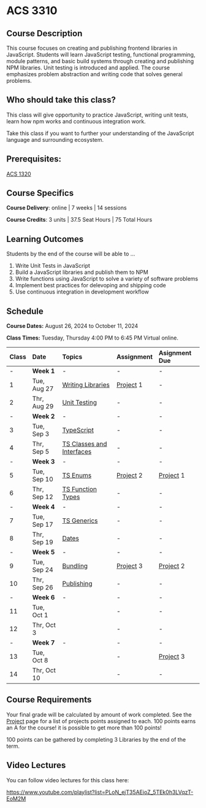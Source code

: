 # ACS 3310

<!-- | Course Section | Instructor | Slack Channel | Course Website | Instructor 1-on-1 |
| :---: | :---: | :---: | :---: | :---: |
| A | **@mitchell** | `#few-2-1-js-libs` | [make.sc/few2.1](https://make.sc/few2.1) | [Virtual Office](https://make.sc/mitchell-zoom) | -->
 
## Course Description

This course focuses on creating and publishing frontend libraries in JavaScript. Students will learn JavaScript testing, functional programming, module patterns, and basic build systems through creating and publishing NPM libraries. Unit testing is introduced and applied. The course emphasizes problem abstraction and writing code that solves general problems.

## Who should take this class?

This class will give opportunity to practice JavaScript, writing unit tests, learn how npm works and continuous integration work.

Take this class if you want to further your understanding of the JavaScript language and surrounding ecosystem.

## Prerequisites:  

[ACS 1320](https://github.com/Tech-at-DU/ACS-1320-JavaScript-Foundations)

## Course Specifics

**Course Delivery**: online | 7 weeks | 14 sessions

**Course Credits**: 3 units | 37.5 Seat Hours | 75 Total Hours

## Learning Outcomes

Students by the end of the course will be able to ...

1. Write Unit Tests in JavaScript
1. Build a JavaScript libraries and publish them to NPM
1. Write functions using JavaScript to solve a variety of software problems
1. Implement best practices for delevoping and shipping code
1. Use continuous integration in development workflow

## Schedule

**Course Dates:** August 26, 2024 to October 11, 2024

**Class Times:** Tuesday, Thursday 4:00 PM to 6:45 PM Virtual online.

| Class | Date | Topics | Assignment | Asignment Due |
|:------|:-----|:-------|:-----------|:--------------|
|  -    | **Week 1** | - | - | - |
|  1    | Tue, Aug 27 | [Writing Libraries] | [Project] 1 | - |
|  2    | Thr, Aug 29 | [Unit Testing] | - | - |
|  -    | **Week 2** | - | - | - |
|  3    | Tue, Sep  3 | [TypeScript] | - | - |
|  4    | Thr, Sep  5 | [TS Classes and Interfaces] | - | - |
|  -    | **Week 3** | - | - | - |
|  5    | Tue, Sep 10 | [TS Enums] | [Project] 2 | [Project] 1 |
|  6    | Thr, Sep 12 | [TS Function Types] | - | - |
|  -    | **Week 4** | - | - | - |
|  7    | Tue, Sep 17 | [TS Generics] | - | - |
|  8    | Thr, Sep 19 | [Dates] | - | - |
|  -    | **Week 5** | - | - | - |
|  9    | Tue, Sep 24 | [Bundling] | [Project] 3 | [Project] 2 |
| 10    | Thr, Sep 26 | [Publishing] | - | - |
|  -    | **Week 6** | - | - | - |
| 11    | Tue, Oct  1 |  | - | - |
| 12    | Thr, Oct  3 |  | - | - |
|  -    | **Week 7** | - | - | - |
| 13    | Tue, Oct  8 |  | - | [Project] 3 |
| 14    | Thr, Oct  10 |  | - | - |

## Course Requirements 
Your final grade will be calculated by amount of work completed. See the [Project] page for a list of projects points assigned to each. 100 points earns an A for the course! it is possible to get more than 100 points!

100 points can be gathered by completing 3 Libraries by the end of the term. 

## Video Lectures
You can follow video lectures for this class here: 

https://www.youtube.com/playlist?list=PLoN_ejT35AEioZ_5TEk0h3LVqzT-EoM2M

[Project]: ./projects/projects.md

[Writing Libraries]: ./lectures/lecture-writing-a-lib.md

[Unit Testing]: ./lectures/lecture-unit-testing.md
[TypeScript]: ./lectures/lecture-typescript.md
[TS Classes and Interfaces]: ./lectures/lecture-ts-class-and-interfaces.md
[TS Enums]: ./lectures/lecture-ts-enum.md
[TS Function Types]: ./lectures/lecture-ts-function-types.md
[TS Generics]: ./lectures/lecture-ts-generics.md
[Dates]: ./lectures/lecture-dates.md
[Bundling]: ./lectures/lecture-bundling.md
[Publishing]: ./lectures/lecture-publishing-to-npm.md

<!-- - [String Lib]
- [Fizz Buzz Unit Tests]
- [Date Lab Problems]
- [Date Lib]
- [API Lab]
- [Callback Promise Lab]
- [Final Project] -->

<!--  -->
[Lesson 1 - Solving string problems]: ./lessons/lesson-01.md
[Lesson 2 - Unit testing]: ./lessons/lesson-02-unit-testing.md
[Lesson 3 - Publishing to npm]: ./lessons/lesson-03-publishing.md
[Lesson 4 - Working with Dates]: ./lessons/lesson-04-dates.md
[Lesson 5 - Solving problems with Dates]: ./lessons/lesson-05.md
[Lesson 6 - Async JS]: ./lessons/lesson-06.md
[Lesson 7 - Lab]: ./lessons/lesson-07.md
[Lesson 8 - Continuous Integration]: ./lessons/lesson-08-continuous-integration.md
[Lesson 9 - Bundling Code]: ./lessons/lesson-09-bundling.md
[Lesson 10 - Typescript Intro]: ./lessons/lesson-10-typescript.md
[Lesson 11 - Typescript]: ./lessons/lesson-11.md
[Lesson 12]: ./lessons/lesson-12.md
[Lesson 13]: ./lessons/lesson-13.md

[GradeScope]: https://www.gradescope.com/courses/219049

[String Lib]: ./assignments/assignment-01-string-lib.md
[Publish to npm]: ./assignments/assignment-02.md
[Add Unit Tests]: ./assignments/assignment-03.md
[Date Lib]: assignments/assignment-07-date-lib.md
[Final Project]: ./assignments/assignment-09-api-lib.md
[Continuous Integration]: ./assignments/assignment-04.md
[Bundling code for distribution]: ./assignments/assignment-06.md
[Final Project]: assignments/assignment-09.md
[Fizz Buzz Unit Tests]: https://github.com/Tech-at-DU/fizz-buzz-test
[Date Lab Problems]: https://github.com/Tech-at-DU/JavaScript-Dates-lab
[API Lab]: https://github.com/Tech-at-DU/weather-api
[Typescript Lab]: https://github.com/Tech-at-DU/typescript-intro

[Callback Promise Lab]: https://github.com/Tech-at-DU/callbacks-and-promise


